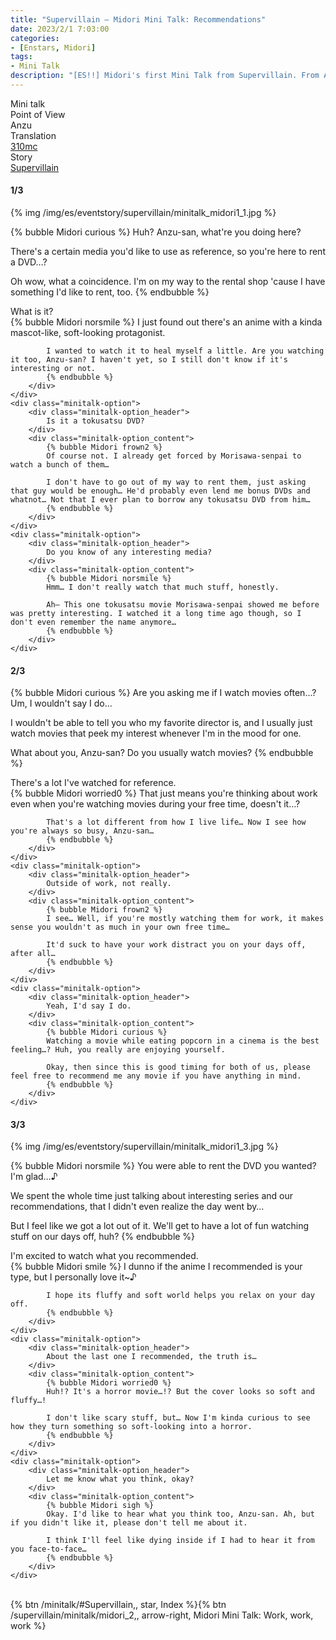 ```yaml
---
title: "Supervillain – Midori Mini Talk: Recommendations"
date: 2023/2/1 7:03:00
categories:
- [Enstars, Midori]
tags:
- Mini Talk
description: "[ES!!] Midori's first Mini Talk from Supervillain. From Anzu's POV."
---
```

<div class="three-wrapper" style="--storyColor:#965e7d;--storyColor-rgb:150,94,125;--storyColor-h:326.8;--storyColor-s: 23%;--storyColor-l:47.8%;">
    <div class="info-area">
        <div class="info">
            <div class="info-item characters">
                <div class="label">
                    Mini talk
                </div>
                <div class="value">
								<a href="/categories/Enstars/Midori" character="Midori"></a>
                </div>
            </div>
            <div class="info-item one">
                <div class="label">
                    Point of View
                </div>
                <div class="value">
                    Anzu
                </div>
            </div>
            <div class="info-item two">
                <div class="label">
                    Translation
                </div>
                <div class="value">
                    <a href="/about">310mc</a>
                </div>
            </div>
            <div class="info-item three">
                <div class="label">
                   Story
                </div>
                <div class="value">
                    <a href="/supervillain">Supervillain</a>
                </div>
            </div>
        </div>
    </div>
</div>

<!-- more -->

#### <div mt="rare"></div> 1/3

{% img /img/es/eventstory/supervillain/minitalk_midori1_1.jpg %}

{% bubble Midori curious %}
Huh? Anzu-san, what're you doing here?

There's a certain media you'd like to use as reference, so you're here to rent a DVD…?

Oh wow, what a coincidence. I'm on my way to the rental shop 'cause I have something I'd like to rent, too.
{% endbubble %}

<div class="minitalk" character="Anzu">
    <div class="minitalk-option">
        <div class="minitalk-option_header">
            What is it?
        </div>
        <div class="minitalk-option_content">
            {% bubble Midori norsmile %}
            I just found out there's an anime with a kinda mascot-like, soft-looking protagonist.

            I wanted to watch it to heal myself a little. Are you watching it too, Anzu-san? I haven't yet, so I still don't know if it's interesting or not.
			{% endbubble %}
        </div>
    </div>
    <div class="minitalk-option">
        <div class="minitalk-option_header">
            Is it a tokusatsu DVD?
        </div>
        <div class="minitalk-option_content">
            {% bubble Midori frown2 %}
            Of course not. I already get forced by Morisawa-senpai to watch a bunch of them…

            I don't have to go out of my way to rent them, just asking that guy would be enough… He'd probably even lend me bonus DVDs and whatnot… Not that I ever plan to borrow any tokusatsu DVD from him…
			{% endbubble %}
        </div>
    </div>
    <div class="minitalk-option">
        <div class="minitalk-option_header">
            Do you know of any interesting media?
        </div>
        <div class="minitalk-option_content">
            {% bubble Midori norsmile %}
            Hmm… I don't really watch that much stuff, honestly.

            Ah— This one tokusatsu movie Morisawa-senpai showed me before was pretty interesting. I watched it a long time ago though, so I don't even remember the name anymore…
			{% endbubble %}
        </div>
    </div>
</div>

#### <div mt="rare"></div> 2/3

{% bubble Midori curious %}
Are you asking me if I watch movies often…? Um, I wouldn't say I do…

I wouldn't be able to tell you who my favorite director is, and I usually just watch movies that peek my interest whenever I'm in the mood for one.

What about you, Anzu-san? Do you usually watch movies?
{% endbubble %}

<div class="minitalk" character="Anzu">
    <div class="minitalk-option">
        <div class="minitalk-option_header">
            There's a lot I've watched for reference.
        </div>
        <div class="minitalk-option_content">
            {% bubble Midori worried0 %}
            That just means you're thinking about work even when you're watching movies during your free time, doesn't it…?

            That's a lot different from how I live life… Now I see how you're always so busy, Anzu-san…
			{% endbubble %}
        </div>
    </div>
    <div class="minitalk-option">
        <div class="minitalk-option_header">
            Outside of work, not really.
        </div>
        <div class="minitalk-option_content">
            {% bubble Midori frown2 %}
            I see… Well, if you're mostly watching them for work, it makes sense you wouldn't as much in your own free time…

            It'd suck to have your work distract you on your days off, after all…
			{% endbubble %}
        </div>
    </div>
    <div class="minitalk-option">
        <div class="minitalk-option_header">
            Yeah, I'd say I do.
        </div>
        <div class="minitalk-option_content">
            {% bubble Midori curious %}
            Watching a movie while eating popcorn in a cinema is the best feeling…? Huh, you really are enjoying yourself.

            Okay, then since this is good timing for both of us, please feel free to recommend me any movie if you have anything in mind.
			{% endbubble %}
        </div>
    </div>
</div>

#### <div mt="rare"></div> 3/3

{% img /img/es/eventstory/supervillain/minitalk_midori1_3.jpg %}

{% bubble Midori norsmile %}
You were able to rent the DVD you wanted? I'm glad…♪

We spent the whole time just talking about interesting series and our recommendations, that I didn't even realize the day went by…

But I feel like we got a lot out of it. We'll get to have a lot of fun watching stuff on our days off, huh?
{% endbubble %}

<div class="minitalk" character="Anzu">
    <div class="minitalk-option">
        <div class="minitalk-option_header">
          I'm excited to watch what you recommended.
        </div>
        <div class="minitalk-option_content">
            {% bubble Midori smile %}
            I dunno if the anime I recommended is your type, but I personally love it~♪

            I hope its fluffy and soft world helps you relax on your day off.
			{% endbubble %}
        </div>
    </div>
    <div class="minitalk-option">
        <div class="minitalk-option_header">
            About the last one I recommended, the truth is…
        </div>
        <div class="minitalk-option_content">
            {% bubble Midori worried0 %}
            Huh!? It's a horror movie…!? But the cover looks so soft and fluffy…!

            I don't like scary stuff, but… Now I'm kinda curious to see how they turn something so soft-looking into a horror.
			{% endbubble %}
        </div>
    </div>
    <div class="minitalk-option">
        <div class="minitalk-option_header">
            Let me know what you think, okay?
        </div>
        <div class="minitalk-option_content">
            {% bubble Midori sigh %}
            Okay. I'd like to hear what you think too, Anzu-san. Ah, but if you didn't like it, please don't tell me about it.

            I think I'll feel like dying inside if I had to hear it from you face-to-face…
			{% endbubble %}
        </div>
    </div>
</div>
<br>
<div toc>{% btn /minitalk/#Supervillain,, star, Index %}{% btn /supervillain/minitalk/midori_2,, arrow-right, Midori Mini Talk: Work, work, work %}</div>
